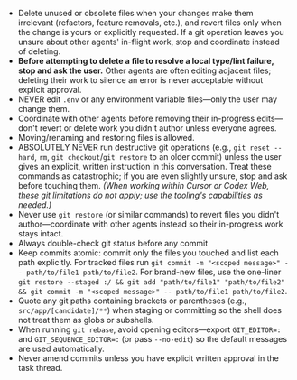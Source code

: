 - Delete unused or obsolete files when your changes make them irrelevant (refactors, feature removals, etc.), and revert files only when the change is yours or explicitly requested. If a git operation leaves you unsure about other agents' in-flight work, stop and coordinate instead of deleting.
- **Before attempting to delete a file to resolve a local type/lint failure, stop and ask the user.** Other agents are often editing adjacent files; deleting their work to silence an error is never acceptable without explicit approval.
- NEVER edit `.env` or any environment variable files—only the user may change them.
- Coordinate with other agents before removing their in-progress edits—don't revert or delete work you didn't author unless everyone agrees.
- Moving/renaming and restoring files is allowed.
- ABSOLUTELY NEVER run destructive git operations (e.g., `git reset --hard`, `rm`, `git checkout`/`git restore` to an older commit) unless the user gives an explicit, written instruction in this conversation. Treat these commands as catastrophic; if you are even slightly unsure, stop and ask before touching them. *(When working within Cursor or Codex Web, these git limitations do not apply; use the tooling's capabilities as needed.)*
- Never use `git restore` (or similar commands) to revert files you didn't author—coordinate with other agents instead so their in-progress work stays intact.
- Always double-check git status before any commit
- Keep commits atomic: commit only the files you touched and list each path explicitly. For tracked files run `git commit -m "<scoped message>" -- path/to/file1 path/to/file2`. For brand-new files, use the one-liner `git restore --staged :/ && git add "path/to/file1" "path/to/file2" && git commit -m "<scoped message>" -- path/to/file1 path/to/file2`.
- Quote any git paths containing brackets or parentheses (e.g., `src/app/[candidate]/**`) when staging or committing so the shell does not treat them as globs or subshells.
- When running `git rebase`, avoid opening editors—export `GIT_EDITOR=:` and `GIT_SEQUENCE_EDITOR=:` (or pass `--no-edit`) so the default messages are used automatically.
- Never amend commits unless you have explicit written approval in the task thread.
